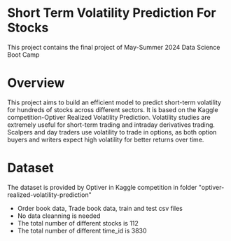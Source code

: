 # Short Term Volatility Prediction For Stocks
This project contains the final project of May-Summer 2024 Data Science Boot Camp

# Overview
This project aims to build an efficient model to predict short-term volatility for hundreds of stocks across different sectors. It is based on the Kaggle competition-Optiver Realized Volatility Prediction. Volatility studies are extremely useful for short-term trading and intraday derivatives trading. Scalpers and day traders use volatility to trade in options, as both option buyers and writers expect high volatility for better returns over time.

# Dataset
The dataset is provided by Optiver in Kaggle competition in folder "optiver-realized-volatility-prediction"
- Order book data, Trade book data, train and test csv files
- No data cleanning is needed
- The total number of different stocks is 112
- The total number of different time\_id is 3830

# 



